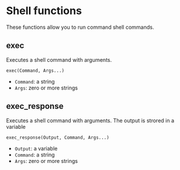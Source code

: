 # Shell functions

These functions allow you to run command shell commands.

## exec

Executes a shell command with arguments.

    exec(Command, Args...)
    
* `Command`: a string
* `Args`: zero or more strings

## exec_response

Executes a shell command with arguments. The output is strored in a variable

    exec_response(Output, Command, Args...)
    
* `Output`: a variable    
* `Command`: a string
* `Args`: zero or more strings

